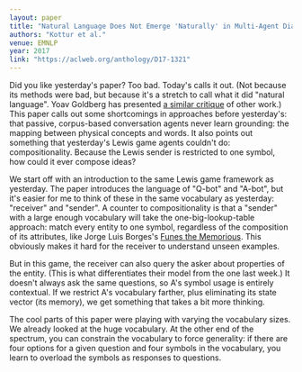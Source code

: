 ```yaml
---
layout: paper
title: "Natural Language Does Not Emerge 'Naturally' in Multi-Agent Dialog"
authors: "Kottur et al."
venue: EMNLP
year: 2017
link: "https://aclweb.org/anthology/D17-1321"
---
```


Did you like yesterday's paper? Too bad. Today's calls it out. (Not because its methods were bad, but because it's a stretch to call what it did "natural language". Yoav Goldberg has presented [a similar critique](https://medium.com/@yoav.goldberg/an-adversarial-review-of-adversarial-generation-of-natural-language-409ac3378bd7) of other work.) This paper calls out some shortcomings in approaches before yesterday's: that passive, corpus-based conversation agents never learn grounding: the mapping between physical concepts and words. It also points out something that yesterday's Lewis game agents couldn't do: compositionality. Because the Lewis sender is restricted to one symbol, how could it ever compose ideas?

<!--more-->

We start off with an introduction to the same Lewis game framework as yesterday. The paper introduces the language of "Q-bot" and "A-bot", but it's easier for me to think of these in the same vocabulary as yesterday: "receiver" and "sender". A counter to compositionality is that a "sender" with a large enough vocabulary will take the one-big-lookup-table approach: match every entity to one symbol, regardless of the composition of its attributes, like Jorge Luis Borges's [Funes the Memorious](https://en.wikipedia.org/wiki/Funes_the_Memorious). This obviously makes it hard for the receiver to understand unseen examples.

But in this game, the receiver can also query the asker about properties of the entity. (This is what differentiates their model from the one last week.) It doesn't always ask the same questions, so A's symbol usage is entirely contextual. If we restrict A's vocabulary farther, plus eliminating its state vector (its memory), we get something that takes a bit more thinking.

The cool parts of this paper were playing with varying the vocabulary sizes. We already looked at the huge vocabulary. At the other end of the spectrum, you can constrain the vocabulary to force generality: if there are four options for a given question and four symbols in the vocabulary, you learn to overload the symbols as responses to questions.
